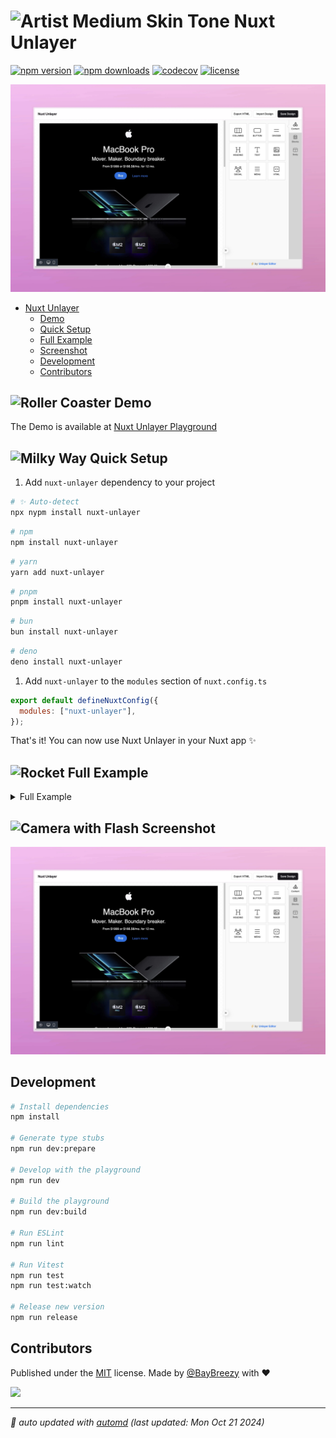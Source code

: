 # <img src="https://raw.githubusercontent.com/Tarikul-Islam-Anik/Animated-Fluent-Emojis/master/Emojis/People%20with%20professions/Artist%20Medium%20Skin%20Tone.png" alt="Artist Medium Skin Tone" width="35" height="35" /> Nuxt Unlayer

<!-- automd:badges color="green" license github="baybreezy/nuxt-unlayer" provider="shields" name="nuxt-unlayer" codecov packagephobia -->

[![npm version](https://img.shields.io/npm/v/nuxt-unlayer?color=green)](https://npmjs.com/package/nuxt-unlayer)
[![npm downloads](https://img.shields.io/npm/dm/nuxt-unlayer?color=green)](https://npm.chart.dev/nuxt-unlayer)
[![codecov](https://img.shields.io/codecov/c/gh/baybreezy/nuxt-unlayer?color=green)](https://codecov.io/gh/baybreezy/nuxt-unlayer)
[![license](https://img.shields.io/github/license/baybreezy/nuxt-unlayer?color=green)](https://github.com/baybreezy/nuxt-unlayer/blob/main/LICENSE)

<!-- /automd -->

![Demo Image](./public/image.jpg)

- [ Nuxt Unlayer](#-nuxt-unlayer)
  - [ Demo](#-demo)
  - [ Quick Setup](#-quick-setup)
  - [ Full Example](#-full-example)
  - [ Screenshot](#-screenshot)
  - [Development](#development)
  - [Contributors](#contributors)

## <img src="https://raw.githubusercontent.com/Tarikul-Islam-Anik/Animated-Fluent-Emojis/master/Emojis/Travel%20and%20places/Roller%20Coaster.png" alt="Roller Coaster" width="25" height="25" /> Demo

The Demo is available at [Nuxt Unlayer Playground](https://nuxt-unlayer.behonbaker.com/)

## <img src="https://raw.githubusercontent.com/Tarikul-Islam-Anik/Animated-Fluent-Emojis/master/Emojis/Travel%20and%20places/Milky%20Way.png" alt="Milky Way" width="25" height="25" /> Quick Setup

1. Add `nuxt-unlayer` dependency to your project

<!-- automd:pm-install name="nuxt-unlayer" separate -->

```sh
# ✨ Auto-detect
npx nypm install nuxt-unlayer
```

```sh
# npm
npm install nuxt-unlayer
```

```sh
# yarn
yarn add nuxt-unlayer
```

```sh
# pnpm
pnpm install nuxt-unlayer
```

```sh
# bun
bun install nuxt-unlayer
```

```sh
# deno
deno install nuxt-unlayer
```

<!-- /automd -->

1. Add `nuxt-unlayer` to the `modules` section of `nuxt.config.ts`

```js
export default defineNuxtConfig({
  modules: ["nuxt-unlayer"],
});
```

That's it! You can now use Nuxt Unlayer in your Nuxt app ✨

## <img src="https://raw.githubusercontent.com/Tarikul-Islam-Anik/Animated-Fluent-Emojis/master/Emojis/Travel%20and%20places/Rocket.png" alt="Rocket" width="25" height="25" /> Full Example

<details>
<summary>Full Example</summary>

<!-- automd:file src="./playground/app/app.vue" lang="vue" code -->

```vue [app.vue]
<template>
  <main class="main">
    <UiNavbar sticky>
      <div class="flex h-16 max-w-screen-2xl items-center justify-between px-5">
        <h1 class="text-lg font-semibold tracking-tight">Nuxt Unlayer</h1>
        <div v-if="editor" class="flex items-center gap-2">
          <UiButton variant="outline" size="sm" @click="exportHTML">Export HTML</UiButton>
          <UiButton variant="outline" @click="hiddenFile.click()">Import Design</UiButton>
          <UiButton class="btn" @click="saveDesign">Save Design</UiButton>
        </div>
      </div>
    </UiNavbar>
    <section class="h-[calc(100dvh-65px)]">
      <ClientOnly>
        <EmailEditor
          display-mode="email"
          :appearance="{
            theme: 'dark',
          }"
          @ready="editorLoaded"
        />
      </ClientOnly>
    </section>
  </main>
  <!-- eslint-disable-next-line vue/html-self-closing -->
  <input ref="hiddenFile" type="file" hidden accept=".json" @change="importDesign" />
  <UiVueSonner />
</template>

<script setup lang="ts">
  import sample from "@@/sample.json";
  import type { EditorInstance } from "#unlayer/props";

  useHead({ title: "Nuxt - Unlayer" });
  const colorMode = useColorMode();

  const editor = shallowRef<EditorInstance | null | undefined>();
  const hiddenFile = ref();

  const editorLoaded = (value: any) => {
    console.log("🚀 ~ file: app.vue:23 ~ editorLoaded ~ value", value);
    editor.value = value;

    // load up design after the editor gets loaded
    editor.value?.loadDesign(JSON.parse(JSON.stringify(sample)));
    useSonner.success("Editor Loaded", {
      duration: 2000,
      description: "You can now start designing your email template",
    });
  };

  const saveDesign = () => {
    editor.value?.saveDesign((design: any) => {
      useSonner.success("Design Saved", {
        duration: 2000,
        description:
          "Your design has been saved successfully. CHeck the console for the design object",
      });
      console.log("🚀 ~ file: app.vue:31 ~ editor.value.saveDesign ~ design", design);
    });
  };

  const importDesign = (e: any) => {
    if (!e) return;
    const file = e.target.files[0];
    if (!file.type.includes("json")) return;
    const reader = new FileReader();

    reader.onload = function (readVal) {
      const result = readVal.target?.result;
      if (typeof result === "string") {
        editor.value?.loadDesign(JSON.parse(result));
        useSonner.success("Design Imported", {
          duration: 2000,
          description: "Your design has been imported successfully",
        });
      }
    };
    reader.readAsText(file);
  };
  const exportHTML = () => {
    editor.value?.exportHtml((data: any) => {
      const json = data.design; // design json
      console.log("🚀 ~ file: app.vue:40 ~ editor.value.exportHtml ~ json", json);
      const html = data.html; // final html
      console.log("🚀 ~ file: app.vue:42 ~ editor.value.exportHtml ~ html", html);
      useSonner.success("HTML Exported", {
        duration: 2000,
        description: "Your design has been exported successfully. Check the console for the HTML",
      });
    });
  };

  const title = "Nuxt Unlayer";
  const description = "Easily add unlayer to your Nuxt application";
  const image = "/image.jpg";
  const url = "https://nuxt-unlayer.behonbaker.com";
  useSeoMeta({
    description,
    ogTitle: title,
    ogDescription: description,
    ogImage: image,
    twitterTitle: title,
    ogUrl: url,
    twitterDescription: description,
    twitterImage: image,
    twitterCard: "summary_large_image",
  });

  useHead({
    htmlAttrs: {
      lang: "en",
    },
    link: [
      {
        rel: "icon",
        type: "image/png",
        href: "/UnlayerIcon.png",
      },
    ],
  });
</script>
```

<!-- /automd -->

</details>

## <img src="https://raw.githubusercontent.com/Tarikul-Islam-Anik/Animated-Fluent-Emojis/master/Emojis/Objects/Camera%20with%20Flash.png" alt="Camera with Flash" width="25" height="25" /> Screenshot

<img src="./public/image.jpg" style=""/>

## Development

```bash
# Install dependencies
npm install

# Generate type stubs
npm run dev:prepare

# Develop with the playground
npm run dev

# Build the playground
npm run dev:build

# Run ESLint
npm run lint

# Run Vitest
npm run test
npm run test:watch

# Release new version
npm run release
```

## Contributors

Published under the [MIT](https://github.com/baybreezy/nuxt-unlayer/blob/main/LICENSE) license.
Made by [@BayBreezy](https://github.com/BayBreezy) with ❤️

<a href="https://github.com/baybreezy/nuxt-unlayer/graphs/contributors">
<img src="https://contrib.rocks/image?repo=baybreezy/nuxt-unlayer" />
</a>

<!-- automd:with-automd lastUpdate -->

---

_🤖 auto updated with [automd](https://automd.unjs.io) (last updated: Mon Oct 21 2024)_

<!-- /automd -->
